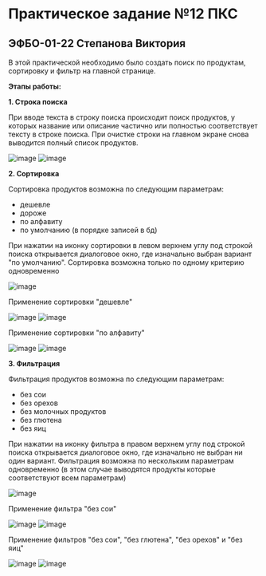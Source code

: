 # Практическое задание №12 ПКС
## ЭФБО-01-22 Степанова Виктория

В этой практической необходимо было создать поиск по продуктам, сортировку и фильтр на главной странице.

**Этапы работы:**

**1. Строка поиска**

При вводе текста в строку поиска происходит поиск продуктов, у которых название или описание частично или полностью соответствует тексту в строке поиска.
При очистке строки на главном экране снова выводится полный список продуктов.

![image](https://github.com/user-attachments/assets/c0b681cb-8907-4920-b471-d8880a671054)
![image](https://github.com/user-attachments/assets/4d53403b-9b78-4235-80d9-b8ddd06095b8)

**2. Сортировка**

Сортировка продуктов возможна по следующим параметрам:
- дешевле
- дороже
- по алфавиту
- по умолчанию (в порядке записей в бд)

При нажатии на иконку сортировки в левом верхнем углу под строкой поиска открывается диалоговое окно, где изначально выбран вариант "по умолчанию". Сортировка возможна только по одному критерию одновременно

![image](https://github.com/user-attachments/assets/4c67e381-9608-40f3-a29b-b61d3aaeac02)

Применение сортировки "дешевле"

![image](https://github.com/user-attachments/assets/e248a886-b2a6-4b66-8691-fb2bbe87ff9d)
![image](https://github.com/user-attachments/assets/66249ad7-d8ef-4649-8dcc-cf5e5be3ab4d)

Применение сортировки "по алфавиту"

![image](https://github.com/user-attachments/assets/66c5d2e2-5cc2-453c-8385-89c4d241271a)
![image](https://github.com/user-attachments/assets/6ac7ca2f-c9c4-4f36-a3cc-8b31bf309fa7)

**3. Фильтрация**

Фильтрация продуктов возможна по следующим параметрам:
- без сои
- без орехов
- без молочных продуктов
- без глютена
- без яиц

При нажатии на иконку фильтра в правом верхнем углу под строкой поиска открывается диалоговое окно, где изначально не выбран ни один вариант. Фильтрация возможна по нескольким параметрам одновременно (в этом случае выводятся продукты которые соответствуют всем параметрам)

![image](https://github.com/user-attachments/assets/52c98fd9-b2a8-4b71-a5d6-a04bba4c2d1b)

Применение фильтра "без сои"

![image](https://github.com/user-attachments/assets/58af8a7f-7e74-4bf5-9bdc-acd2990ef183)
![image](https://github.com/user-attachments/assets/124c427b-3e29-4a31-8e60-8e27c81600c0)

Применение фильтров "без сои", "без глютена", "без орехов" и "без яиц"

![image](https://github.com/user-attachments/assets/759a68a1-fdaf-4209-afbe-0fa7bb05ccd8)
![image](https://github.com/user-attachments/assets/a910b9f8-fdce-4d8c-afd7-ea6c45d5caad)
